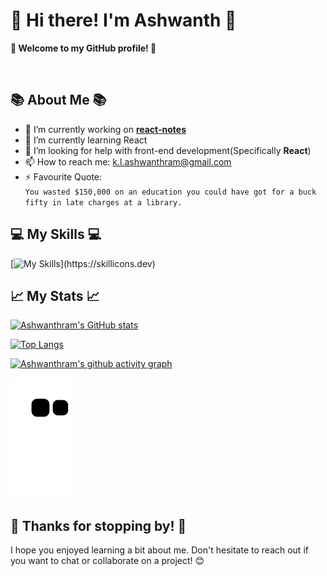 # 👋 Hi there! I'm Ashwanth 👋

**🎉 Welcome to my GitHub profile! 🎉**

<a href="https://twitter.com/AshwanthramKL" rel="nofollow"><img alt="" src="https://camo.githubusercontent.com/f558aef090eaabdd1b075b0255b42836f972ca92de3f8a2d066fff67cc544668/68747470733a2f2f696d672e736869656c64732e696f2f62616467652f547769747465722d3144413146323f7374796c653d6e6f726d616c266c6f676f3d74776974746572266c6f676f436f6c6f723d7768697465" data-canonical-src="https://img.shields.io/badge/Twitter-1DA1F2?style=normal&amp;logo=twitter&amp;logoColor=white" style="max-width: 100%;"></a>
<a href="https://www.linkedin.com/in/ashwanthram/" rel="nofollow"><img alt="" src="https://camo.githubusercontent.com/46b4cacba29b90c400d3d8990aca63573cb42df06f696e05ac63768b61720c20/68747470733a2f2f696d672e736869656c64732e696f2f62616467652f4c696e6b6564496e2d3030373742353f7374796c653d6e6f726d616c266c6f676f3d6c696e6b6564696e266c6f676f436f6c6f723d7768697465" data-canonical-src="https://img.shields.io/badge/LinkedIn-0077B5?style=normal&amp;logo=linkedin&amp;logoColor=white" style="max-width: 100%;"></a>

## 📚 About Me 📚

- 🔭 I’m currently working on **[react-notes](https://github.com/AshwanthramKL/react-notes)**
- 🌱 I’m currently learning React
- 🤔 I’m looking for help with front-end development(Specifically **React**)
- 📫 How to reach me: k.l.ashwanthram@gmail.com
- ⚡ Favourite Quote:   
`You wasted $150,000 on an education you could have got for a buck fifty in late charges at a library.`

## 💻 My Skills 💻

[![My Skills](https://skillicons.dev/icons?i=react,js,ts,html,css,bootstrap,solidity,c,cpp,python,flask,django,fastapi,bash,firebase,md,mysql,postgres,vscode,postman,github,git,)](https://skillicons.dev)

## 📈 My Stats 📈


[![Ashwanthram's GitHub stats](https://github-readme-stats.vercel.app/api?username=AshwanthramKL&show_icons=true&rank_icon=github&theme=dark)](https://github.com/AshwanthramKL/github-readme-stats)

[![Top Langs](https://github-readme-stats.vercel.app/api/top-langs/?username=AshwanthramKL&layout=compact&theme=dark)](https://github.com/AshwanthramKL/github-readme-stats)

[![Ashwanthram's github activity graph](https://github-readme-activity-graph.cyclic.app/graph?username=AshwanthramKL&bg_color=151414&color=f7f7f7&line=ec83e5&point=21fdd8&area=true&hide_border=true)](https://github.com/ashutosh00710/github-readme-activity-graph)

<!-- snake svg -->
<!-- ![github-user-contribution](https://user-images.githubusercontent.com/71945723/236676514-06bad39a-1620-4608-b739-7a3477d7a908.svg) -->
![snake svg](https://github.com/AshwanthramKL/AshwanthramKL/blob/output/github-contribution-grid-snake.svg)


## 🎉 Thanks for stopping by! 🎉
I hope you enjoyed learning a bit about me. Don't hesitate to reach out if you want to chat or collaborate on a project! 😊

<!---
AshwanthramKL/AshwanthramKL is a ✨ special ✨ repository because its `README.md` (this file) appears on your GitHub profile.
You can click the Preview link to take a look at your changes.
--->
